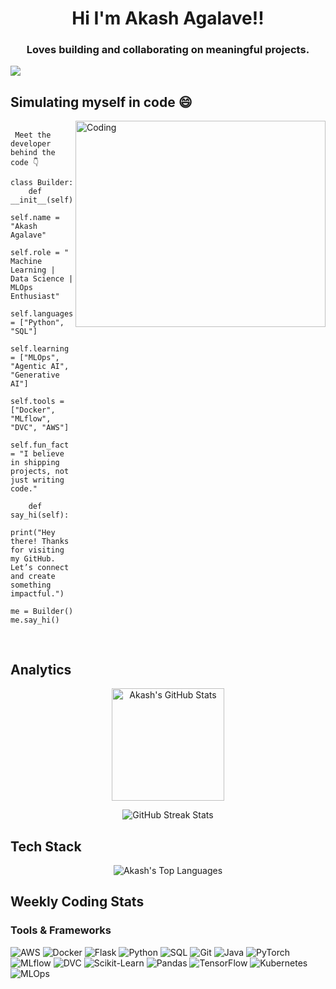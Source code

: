<h1 align="center">Hi I'm Akash Agalave!!</h1>
<h3 align="center">Loves building and collaborating on meaningful projects.</h3>

[![](https://komarev.com/ghpvc/?username=akashagalave&color=blueviolet&style=for-the-badge)](https://github.com/akashagalave)


<h2> Simulating myself in code 😄</h2>

<div>
  <img align="right" alt="Coding" height="330" width="400" src="https://i.pinimg.com/originals/4f/4e/16/4f4e1638e028090ff030ec2ae0fc6919.gif">

  <pre>
  <code>
 Meet the developer behind the code 👇

class Builder:
    def __init__(self):
        self.name = "Akash Agalave"
        self.role = " Machine Learning | Data Science | MLOps Enthusiast"
        self.languages = ["Python", "SQL"]
        self.learning = ["MLOps", "Agentic AI", "Generative AI"]
        self.tools = ["Docker", "MLflow", "DVC", "AWS"]
        self.fun_fact = "I believe in shipping projects, not just writing code."

    def say_hi(self):
        print("Hey there! Thanks for visiting my GitHub. Let’s connect and create something impactful.")

me = Builder()
me.say_hi()
  </code>
  </pre>
</div>



## Analytics

<p align="center">
  <img height="180em" src="https://github-readme-stats.vercel.app/api?username=akashagalave&show_icons=true&locale=en&theme=tokyonight" alt="Akash's GitHub Stats" />
</p>

<p align="center">
  <img src="https://github-readme-streak-stats.herokuapp.com/?user=akashagalave&theme=tokyonight" alt="GitHub Streak Stats" />
</p>

## Tech Stack

<p align="center">
  <img src="https://github-profile-summary-cards.vercel.app/api/cards/most-commit-language?username=akashagalave&theme=tokyonight" alt="Akash's Top Languages" />
</p>


## Weekly Coding Stats



### Tools & Frameworks 
<p align="left">
  <img src="https://img.shields.io/badge/AWS-232F3E?style=for-the-badge&logo=amazon-aws&logoColor=white" alt="AWS" />
  <img src="https://img.shields.io/badge/Docker-2496ED?style=for-the-badge&logo=docker&logoColor=white" alt="Docker" />
  <img src="https://img.shields.io/badge/Flask-000000?style=for-the-badge&logo=flask&logoColor=white" alt="Flask" />
  <img src="https://img.shields.io/badge/Python-3776AB?style=for-the-badge&logo=python&logoColor=white" alt="Python" />
  <img src="https://img.shields.io/badge/SQL-4479A1?style=for-the-badge&logo=sqlite&logoColor=white" alt="SQL" />
  <img src="https://img.shields.io/badge/Git-F05032?style=for-the-badge&logo=git&logoColor=white" alt="Git" />
  <img src="https://img.shields.io/badge/Java-007396?style=for-the-badge&logo=java&logoColor=white" alt="Java" />
  <img src="https://img.shields.io/badge/PyTorch-EE4C2C?style=for-the-badge&logo=pytorch&logoColor=white" alt="PyTorch" />
  <img src="https://img.shields.io/badge/MLflow-12B4B7?style=for-the-badge&logo=mlflow&logoColor=white" alt="MLflow" />
  <img src="https://img.shields.io/badge/DVC-003366?style=for-the-badge&logo=dvc&logoColor=white" alt="DVC" />
  <img src="https://img.shields.io/badge/Scikit--Learn-F7931E?style=for-the-badge&logo=scikit-learn&logoColor=white" alt="Scikit-Learn" />
  <img src="https://img.shields.io/badge/Pandas-150458?style=for-the-badge&logo=pandas&logoColor=white" alt="Pandas" />
  <img src="https://img.shields.io/badge/TensorFlow-FF6F00?style=for-the-badge&logo=tensorflow&logoColor=white" alt="TensorFlow" />
  <img src="https://img.shields.io/badge/Kubernetes-326CE5?style=for-the-badge&logo=kubernetes&logoColor=white" alt="Kubernetes" />
  <img src="https://img.shields.io/badge/MLOps-0078D7?style=for-the-badge&logo=azuredevops&logoColor=white" alt="MLOps" />
</p>

</details>
